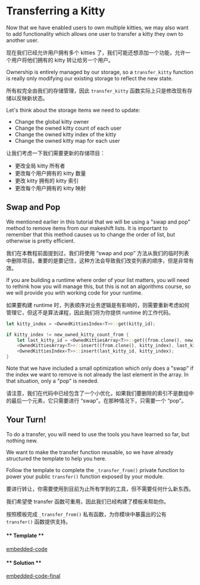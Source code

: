 Transferring a Kitty
===

Now that we have enabled users to own multiple kitties, we may also want to add functionality which allows one user to transfer a kitty they own to another user.

现在我们已经允许用户拥有多个 kitties 了，我们可能还想添加一个功能，允许一个用户将他们拥有的 kitty 转让给另一个用户。

Ownership is entirely managed by our storage, so a `transfer_kitty` function is really only modifying our existing storage to reflect the new state.

所有权完全由我们的存储管理，因此 `transfer_kitty` 函数实际上只是修改现有存储以反映新状态。

Let's think about the storage items we need to update:

- Change the global kitty owner
- Change the owned kitty count of each user
- Change the owned kitty index of the kitty
- Change the owned kitty map for each user

让我们考虑一下我们需要更新的存储项目：

- 更改全局 kitty 所有者
- 更改每个用户拥有的 kitty 数量
- 更改 kitty 拥有的 kitty 索引
- 更改每个用户拥有的 kitty 映射

## Swap and Pop

We mentioned earlier in this tutorial that we will be using a "swap and pop" method to remove items from our makeshift lists. It is important to remember that this method causes us to change the order of list, but otherwise is pretty efficient.

我们在本教程前面提到过，我们将使用 “swap and pop” 方法从我们的临时列表中删除项目。重要的是要记住，这种方法会导致我们改变列表的顺序，但是非常有效。

If you are building a runtime where order of your list matters, you will need to rethink how you will manage this, but this is not an algorithms course, so we will provide you with working code for your runtime.

如果要构建 runtime 时，列表顺序对业务逻辑是有影响的，则需要重新考虑如何管理它，但这不是算法课程，因此我们将为你提供 runtime 的工作代码。

```rust
let kitty_index = <OwnedKittiesIndex<T>>::get(kitty_id);

if kitty_index != new_owned_kitty_count_from {
    let last_kitty_id = <OwnedKittiesArray<T>>::get((from.clone(), new_owned_kitty_count_from));
    <OwnedKittiesArray<T>>::insert((from.clone(), kitty_index), last_kitty_id);
    <OwnedKittiesIndex<T>>::insert(last_kitty_id, kitty_index);
}
```

Note that we have included a small optimization which only does a "swap" if the index we want to remove is not already the last element in the array. In that situation, only a "pop" is needed.

请注意，我们在代码中已经包含了一个小优化，如果我们要删除的索引不是数组中的最后一个元素，它只需要进行 “swap”。在那种情况下，只需要一个 “pop”。

## Your Turn!

To do a transfer, you will need to use the tools you have learned so far, but nothing new.

We want to make the transfer function reusable, so we have already structured the template to help you here.

Follow the template to complete the `_transfer_from()` private function to power your public `transfer()` function exposed by your module.

要进行转让，你需要使用到目前为止所有学到的工具，但不需要任何什么新东西。

我们希望使 transfer 函数可重用，因此我们已经构建了模板来帮助你。

按照模板完成 `_transfer_from()` 私有函数，为你模块中暴露出的公有 `transfer()` 函数提供支持。

<!-- tabs:start -->

#### ** Template **

[embedded-code](./assets/3.2-template.rs ':include :type=code embed-template')

#### ** Solution **

[embedded-code-final](./assets/3.2-finished-code.rs ':include :type=code embed-final')

<!-- tabs:end -->